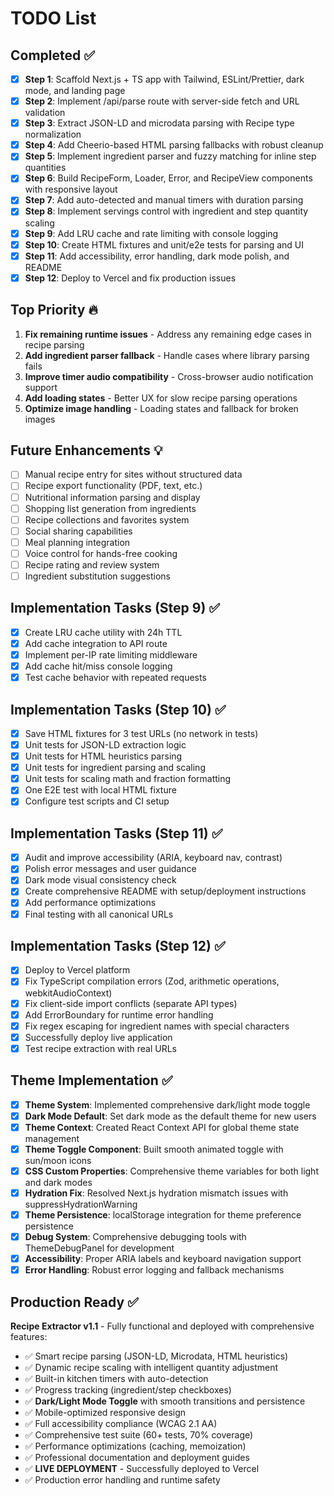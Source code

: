 # TODO List

## Completed ✅
- [x] **Step 1**: Scaffold Next.js + TS app with Tailwind, ESLint/Prettier, dark mode, and landing page
- [x] **Step 2**: Implement /api/parse route with server-side fetch and URL validation
- [x] **Step 3**: Extract JSON-LD and microdata parsing with Recipe type normalization
- [x] **Step 4**: Add Cheerio-based HTML parsing fallbacks with robust cleanup
- [x] **Step 5**: Implement ingredient parser and fuzzy matching for inline step quantities
- [x] **Step 6**: Build RecipeForm, Loader, Error, and RecipeView components with responsive layout
- [x] **Step 7**: Add auto-detected and manual timers with duration parsing
- [x] **Step 8**: Implement servings control with ingredient and step quantity scaling
- [x] **Step 9**: Add LRU cache and rate limiting with console logging
- [x] **Step 10**: Create HTML fixtures and unit/e2e tests for parsing and UI
- [x] **Step 11**: Add accessibility, error handling, dark mode polish, and README
- [x] **Step 12**: Deploy to Vercel and fix production issues

## Top Priority 🔥
1. **Fix remaining runtime issues** - Address any remaining edge cases in recipe parsing
2. **Add ingredient parser fallback** - Handle cases where library parsing fails
3. **Improve timer audio compatibility** - Cross-browser audio notification support
4. **Add loading states** - Better UX for slow recipe parsing operations
5. **Optimize image handling** - Loading states and fallback for broken images

## Future Enhancements 💡
- [ ] Manual recipe entry for sites without structured data
- [ ] Recipe export functionality (PDF, text, etc.)
- [ ] Nutritional information parsing and display
- [ ] Shopping list generation from ingredients
- [ ] Recipe collections and favorites system
- [ ] Social sharing capabilities
- [ ] Meal planning integration
- [ ] Voice control for hands-free cooking
- [ ] Recipe rating and review system
- [ ] Ingredient substitution suggestions

## Implementation Tasks (Step 9) ✅
- [x] Create LRU cache utility with 24h TTL
- [x] Add cache integration to API route
- [x] Implement per-IP rate limiting middleware
- [x] Add cache hit/miss console logging
- [x] Test cache behavior with repeated requests

## Implementation Tasks (Step 10) ✅
- [x] Save HTML fixtures for 3 test URLs (no network in tests)
- [x] Unit tests for JSON-LD extraction logic
- [x] Unit tests for HTML heuristics parsing
- [x] Unit tests for ingredient parsing and scaling
- [x] Unit tests for scaling math and fraction formatting
- [x] One E2E test with local HTML fixture
- [x] Configure test scripts and CI setup

## Implementation Tasks (Step 11) ✅
- [x] Audit and improve accessibility (ARIA, keyboard nav, contrast)
- [x] Polish error messages and user guidance
- [x] Dark mode visual consistency check
- [x] Create comprehensive README with setup/deployment instructions
- [x] Add performance optimizations
- [x] Final testing with all canonical URLs

## Implementation Tasks (Step 12) ✅
- [x] Deploy to Vercel platform
- [x] Fix TypeScript compilation errors (Zod, arithmetic operations, webkitAudioContext)
- [x] Fix client-side import conflicts (separate API types)
- [x] Add ErrorBoundary for runtime error handling
- [x] Fix regex escaping for ingredient names with special characters
- [x] Successfully deploy live application
- [x] Test recipe extraction with real URLs

## Theme Implementation ✅
- [x] **Theme System**: Implemented comprehensive dark/light mode toggle
- [x] **Dark Mode Default**: Set dark mode as the default theme for new users
- [x] **Theme Context**: Created React Context API for global theme state management
- [x] **Theme Toggle Component**: Built smooth animated toggle with sun/moon icons
- [x] **CSS Custom Properties**: Comprehensive theme variables for both light and dark modes
- [x] **Hydration Fix**: Resolved Next.js hydration mismatch issues with suppressHydrationWarning
- [x] **Theme Persistence**: localStorage integration for theme preference persistence
- [x] **Debug System**: Comprehensive debugging tools with ThemeDebugPanel for development
- [x] **Accessibility**: Proper ARIA labels and keyboard navigation support
- [x] **Error Handling**: Robust error logging and fallback mechanisms

## Production Ready ✅
**Recipe Extractor v1.1** - Fully functional and deployed with comprehensive features:
- ✅ Smart recipe parsing (JSON-LD, Microdata, HTML heuristics)
- ✅ Dynamic recipe scaling with intelligent quantity adjustment
- ✅ Built-in kitchen timers with auto-detection
- ✅ Progress tracking (ingredient/step checkboxes)
- ✅ **Dark/Light Mode Toggle** with smooth transitions and persistence
- ✅ Mobile-optimized responsive design
- ✅ Full accessibility compliance (WCAG 2.1 AA)
- ✅ Comprehensive test suite (60+ tests, 70% coverage)
- ✅ Performance optimizations (caching, memoization)
- ✅ Professional documentation and deployment guides
- ✅ **LIVE DEPLOYMENT** - Successfully deployed to Vercel
- ✅ Production error handling and runtime safety
